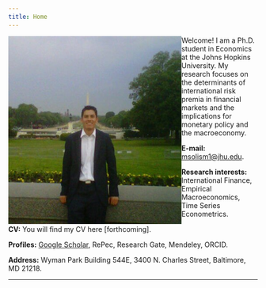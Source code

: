 ```yaml
---
title: Home
---
```



<img align="left" width="350" height="380" src="/images/home_img.jpg">

Welcome! I am a Ph.D. student in Economics at the Johns Hopkins University. My research focuses on the determinants of 
international risk premia in financial markets and the implications for monetary policy and the macroeconomy.

**E-mail:** <msolism1@jhu.edu>.

**Research interests:** International Finance, Empirical Macroeconomics, Time Series Econometrics.

**CV:** You will find my CV here [forthcoming].

**Profiles:** [Google Scholar](https://scholar.google.com/citations?user=psWsSL0AAAAJ&hl=en "Google Scholar - Pavel Solís"), 
RePec, Research Gate, Mendeley, ORCID.

**Address:**
Wyman Park Building 544E,
3400 N. Charles Street, 
Baltimore, MD 21218.

___
